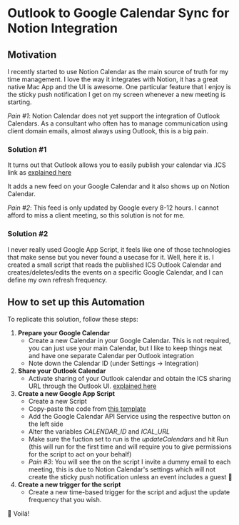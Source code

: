 
# Outlook to Google Calendar Sync for Notion Integration

## Motivation

I recently started to use Notion Calendar as the main source of truth for my time management. I love the way it integrates with Notion, it has a great native Mac App and the UI is awesome. One particular feature that I enjoy is the sticky push notification I get on my screen whenever a new meeting is starting.

*Pain #1*: Notion Calendar does not yet support the integration of Outlook Calendars. As a consultant who often has to manage communication using client domain emails, almost always using Outlook, this is a big pain.

### Solution #1

It turns out that Outlook allows you to easily publish your calendar via .ICS link as [explained here](https://support.microsoft.com/en-gb/office/share-your-calendar-in-outlook-com-0fc1cb48-569d-4d1e-ac20-5a9b3f5e6ff2)

It adds a new feed on your Google Calendar and it also shows up on Notion Calendar. 

*Pain #2*: This feed is only updated by Google every 8-12 hours. I cannot afford to miss a client meeting, so this solution is not for me.

### Solution #2

I never really used Google App Script, it feels like one of those technologies that make sense but you never found a usecase for it. Well, here it is.
I created a small script that reads the published ICS Outlook Calendar and creates/deletes/edits the events on a specific Google Calendar, and I can define my own refresh frequency.

## How to set up this Automation

To replicate this solution, follow these steps:

1. **Prepare your Google Calendar**
	* Create a new Calendar in your Google Calendar. This is not required, you can just use your main Calendar, but I like to keep things neat and have one separate Calendar per Outlook integration
	* Note down the Calendar ID (under Settings -> Integration)
2. **Share your Outlook Calendar**
	* Activate sharing of your Outlook calendar and obtain the ICS sharing URL through the Outlook UI. [explained here](https://support.microsoft.com/en-gb/office/share-your-calendar-in-outlook-com-0fc1cb48-569d-4d1e-ac20-5a9b3f5e6ff2)
3. **Create a new Google App Script**
	* Create a new Script
	* Copy-paste the code from [this template](https://github.com/2bd-ventures/outlook-google-sync/blob/main/Code.gs)
	* Add the Google Calendar API Service using the respective button on the left side 
	* Alter the variables *CALENDAR_ID* and *ICAL_URL*
	* Make sure the fuction set to run is the *updateCalendars* and hit Run (this will run for the first time and will require you to give permissions for the script to act on your behalf)
	* *Pain #3*: You will see the on the script I invite a dummy email to each meeting, this is due to Notion Calendar's settings which will not create the sticky push notification unless an event includes a guest 🤷
4. **Create a new trigger for the script**
	* Create a new time-based trigger for the script and adjust the update frequency that you wish.

🎉 Voilá!
